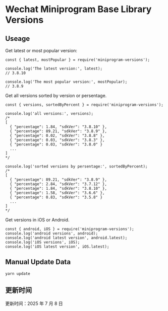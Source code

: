 
# Wechat Miniprogram Base Library Versions

## Useage

Get latest or most popular version:

```;
const { latest, mostPopular } = require('miniprogram-versions');

console.log('The latest version:', latest);
// 3.8.10

console.log('The most popular version:', mostPopular);
// 3.8.9

```

Get all versions sorted by version or persentage.

```
const { versions, sortedByPercent } = require('miniprogram-versions');

console.log('all versions:', versions);
/*
[
  { "percentage": 1.84, "sdkVer": "3.8.10" },
  { "percentage": 89.21, "sdkVer": "3.8.9" },
  { "percentage": 0.02, "sdkVer": "3.8.8" },
  { "percentage": 0.03, "sdkVer": "3.8.3" },
  { "percentage": 0.03, "sdkVer": "3.8.0" }
  ...
]
*/

console.log('sorted versions by persentage:', sortedByPercent);
/*
[
  { "percentage": 89.21, "sdkVer": "3.8.9" },
  { "percentage": 2.84, "sdkVer": "3.7.12" },
  { "percentage": 1.84, "sdkVer": "3.8.10" },
  { "percentage": 1.58, "sdkVer": "3.6.6" },
  { "percentage": 0.83, "sdkVer": "3.5.8" }
  ...
]
*/
```

Get versions in iOS or Android.

```
const { android, iOS } = require('miniprogram-versions');
console.log('android versions', android);
console.log('android latest version', android.latest);
console.log('iOS versions', iOS);
console.log('iOS latest version', iOS.latest);
```

## Manual Update Data

```
yarn update
```

## 更新时间

更新时间：2025 年 7 月 8 日
